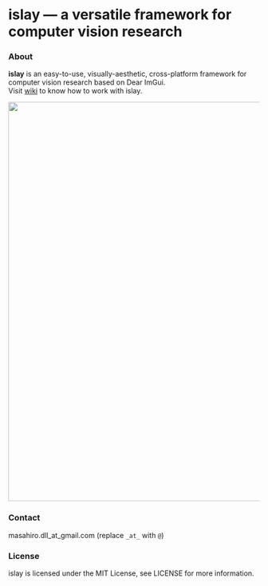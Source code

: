 # islay ― a versatile framework for computer vision research

### About
**islay** is an easy-to-use, visually-aesthetic, cross-platform framework for computer vision research based on Dear ImGui.  
Visit [wiki](https://github.com/mhirano/islay/wiki) to know how to work with islay.

<img src="https://user-images.githubusercontent.com/4266569/103147050-5ca54900-4794-11eb-89e8-a34831332ef7.png" width="800">

### Contact
 masahiro.dll_at_gmail.com (replace `_at_` with `@`)

### License
islay is licensed under the MIT License, see LICENSE for more information.
